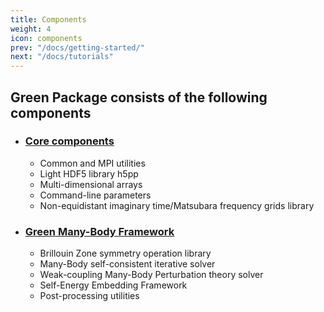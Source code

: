 ```yaml
---
title: Components
weight: 4
icon: components
prev: "/docs/getting-started/"
next: "/docs/tutorials"
---
```


## Green Package consists of the following components

 - ### [Core components](/docs/components/core-components)
    - Common and MPI utilities
    - Light HDF5 library h5pp
    - Multi-dimensional arrays
    - Command-line parameters
    - Non-equidistant imaginary time/Matsubara frequency grids library

 - ### [Green Many-Body Framework](/docs/components/many-body-framework)
    - Brillouin Zone symmetry operation library
    - Many-Body self-consistent iterative solver
    - Weak-coupling Many-Body Perturbation theory solver
    - Self-Energy Embedding Framework
    - Post-processing utilities
